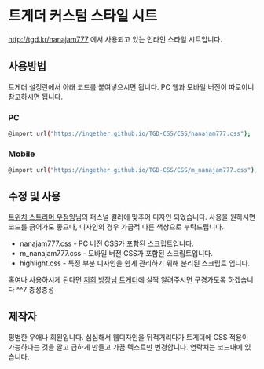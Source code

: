 # 트게더 커스텀 스타일 시트
http://tgd.kr/nanajam777 에서 사용되고 있는 인라인 스타일 시트입니다.

## 사용방법
트게더 설정란에서 아래 코드를 붙여넣으시면 됩니다. PC 웹과 모바일 버전이 따로이니 참고하시면 됩니다.

### PC
```sh
@import url("https://ingether.github.io/TGD-CSS/CSS/nanajam777.css");
```

### Mobile
```sh
@import url("https://ingether.github.io/TGD-CSS/CSS/m_nanajam777.css");
```

## 수정 및 사용
[트위치 스트리머 우정잉](http://twitch.tv/nanajam777)님의 퍼스널 컬러에 맞추어 디자인 되었습니다. 사용을 원하시면 코드를 긁어가도 좋으나, 디자인의 경우 가급적 다른 색상으로 부탁드립니다.

* nanajam777.css - PC 버전 CSS가 포함된 스크립트입니다.
* m_nanajam777.css - 모바일 버전 CSS가 포함된 스크립트입니다.
* highlight.css - 특정 부분 디자인을 쉽게 관리하기 위해 분리된 스크립트 입니다.

혹여나 사용하시게 된다면 [저희 방장님 트게더](http://tgd.kr/nanajam777)에 살짝 알려주시면 구경가도록 하겠습니다 ^^7 충성충성

## 제작자
평범한 우애나 회원입니다. 심심해서 웹디자인을 뒤적거리다가 트게더에 CSS 적용이 가능하다는 것을 알고 급하게 만들고 가끔 텍스트만 변경합니다. 연락처는 코드내에 있습니다.